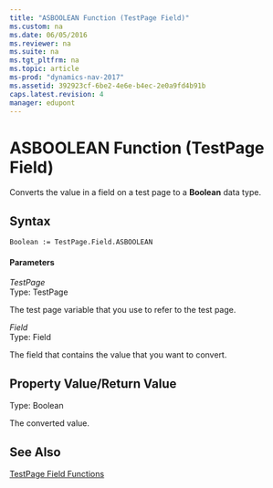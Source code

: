 ```yaml
---
title: "ASBOOLEAN Function (TestPage Field)"
ms.custom: na
ms.date: 06/05/2016
ms.reviewer: na
ms.suite: na
ms.tgt_pltfrm: na
ms.topic: article
ms-prod: "dynamics-nav-2017"
ms.assetid: 392923cf-6be2-4e6e-b4ec-2e0a9fd4b91b
caps.latest.revision: 4
manager: edupont
---
```

# ASBOOLEAN Function (TestPage Field)
Converts the value in a field on a test page to a **Boolean** data type.  
  
## Syntax  
  
```  
Boolean := TestPage.Field.ASBOOLEAN  
```  
  
#### Parameters  
 *TestPage*  
 Type: TestPage  
  
 The test page variable that you use to refer to the test page.  
  
 *Field*  
 Type: Field  
  
 The field that contains the value that you want to convert.  
  
## Property Value\/Return Value  
 Type: Boolean  
  
 The converted value.  
  
## See Also  
 [TestPage Field Functions](TestPage-Field-Functions.md)